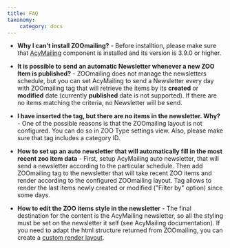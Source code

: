 ```yaml
---
title: FAQ
taxonomy:
    category: docs
---
```

* **Why I can't install ZOOmailing?** - Before installtion, please make sure that [AcyMailing](https://www.acyba.com/acymailing.html) component is installed and its version is 3.9.0 or higher. 

* **It is possible to send an automatic Newsletter whenever a new ZOO Item is published?** - ZOOmailing does not manage the newsletters schedule, but you can set AcyMailing to send a Newsletter every day with ZOOmailing tag that will retrieve the items by its **created** or **modified** date (currently **published** date is not supported). If there are no items matching the criteria, no Newsletter will be send.

* **I have inserted the tag, but there are no items in the newsletter. Why?** - One of the possible reasons is that the ZOOmailing layout is not configured. You can do so in ZOO Type settings view. Also, please make sure that tag includes a category ID. 

* **How to set up an auto newsletter that will automatically fill in the most recent zoo item data** - First, setup AcyMailing auto newsletter, that will send a newsletter according to the particular schedule. Then add ZOOmailing tag to the newsletter that will take recent ZOO items and render according to the configured ZOOmailing layout. Tag allows to render the last items newly created or modified ("Filter by" option) since some days. 
 
* **How to edit the ZOO items style in the newsletter** - The final destination for the content is the AcyMailing newsletter, so all the styling must be set on the newsletter it self (see AcyMailing documentation). If you need to adapt the html structure returned from ZOOmailing, you can create a [custom render layout](/extensions/zoomailing/basics/integration#layouts).
